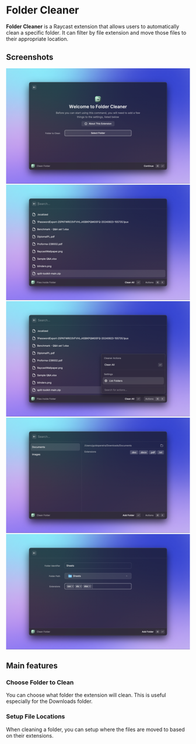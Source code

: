# Folder Cleaner

**Folder Cleaner** is a Raycast extension that allows users to automatically clean a specific folder. It can filter by file extension and move those files to their appropriate location.

## Screenshots

![Demo 1](metadata/folder-cleaner-1.png)
![Demo 2](metadata/folder-cleaner-2.png)
![Demo 3](metadata/folder-cleaner-3.png)
![Demo 4](metadata/folder-cleaner-4.png)
![Demo 5](metadata/folder-cleaner-5.png)

## Main features

### Choose Folder to Clean

You can choose what folder the extension will clean. This is useful especially for the Downloads folder.

### Setup File Locations

When cleaning a folder, you can setup where the files are moved to based on their extensions.
